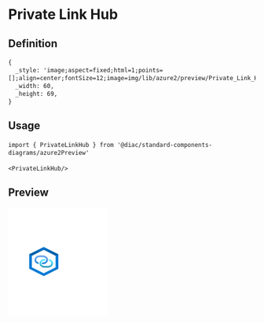 # Private Link Hub

## Definition

```
{
  _style: 'image;aspect=fixed;html=1;points=[];align=center;fontSize=12;image=img/lib/azure2/preview/Private_Link_Hub.svg;strokeColor=none;',
  _width: 60,
  _height: 69,
}
```

## Usage

```
import { PrivateLinkHub } from '@diac/standard-components-diagrams/azure2Preview'

<PrivateLinkHub/>
```

## Preview

<img src="./private-link-hub.png" width="200"/>
